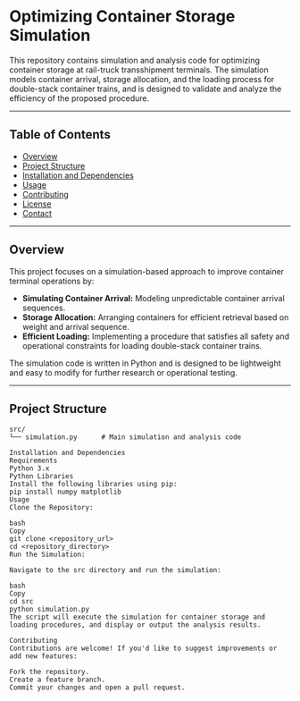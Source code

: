 # Optimizing Container Storage Simulation

This repository contains simulation and analysis code for optimizing container storage at rail-truck transshipment terminals. The simulation models container arrival, storage allocation, and the loading process for double-stack container trains, and is designed to validate and analyze the efficiency of the proposed procedure.

---

## Table of Contents

- [Overview](#overview)
- [Project Structure](#project-structure)
- [Installation and Dependencies](#installation-and-dependencies)
- [Usage](#usage)
- [Contributing](#contributing)
- [License](#license)
- [Contact](#contact)

---

## Overview

This project focuses on a simulation-based approach to improve container terminal operations by:
- **Simulating Container Arrival:** Modeling unpredictable container arrival sequences.
- **Storage Allocation:** Arranging containers for efficient retrieval based on weight and arrival sequence.
- **Efficient Loading:** Implementing a procedure that satisfies all safety and operational constraints for loading double-stack container trains.

The simulation code is written in Python and is designed to be lightweight and easy to modify for further research or operational testing.

---

## Project Structure

```plaintext
src/
└── simulation.py      # Main simulation and analysis code

Installation and Dependencies
Requirements
Python 3.x
Python Libraries
Install the following libraries using pip:
pip install numpy matplotlib
Usage
Clone the Repository:

bash
Copy
git clone <repository_url>
cd <repository_directory>
Run the Simulation:

Navigate to the src directory and run the simulation:

bash
Copy
cd src
python simulation.py
The script will execute the simulation for container storage and loading procedures, and display or output the analysis results.

Contributing
Contributions are welcome! If you'd like to suggest improvements or add new features:

Fork the repository.
Create a feature branch.
Commit your changes and open a pull request.
